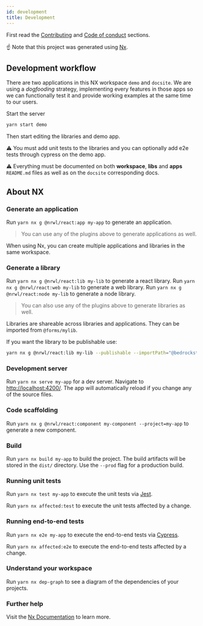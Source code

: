 ```yaml
---
id: development
title: Development
---
```


First read the [Contributing](https://github.com/BedrockStreaming/forms/tree/master/.github/CONTRIBUTING.md) and [Code of conduct](https://github.com/BedrockStreaming/forms/tree/master/.github/CODE_OF_CONDUCT.md) sections.

:point_up: Note that this project was generated using [Nx](https://nx.dev).

## Development workflow

There are two applications in this NX workspace `demo` and `docsite`. We are using a _dogfooding_ strategy, implementing every features in those apps so we can functionally test it and provide working examples at the same time to our users.

Start the server

```bash
yarn start demo
```

Then start editing the libraries and demo app.

:warning: You must add unit tests to the libraries and you can optionally add e2e tests through cypress on the demo app.

:warning: Everything must be documented on both **workspace**, **libs** and **apps** `README.md` files as well as on the `docsite` corresponding docs.

## About NX

### Generate an application

Run `yarn nx g @nrwl/react:app my-app` to generate an application.

> You can use any of the plugins above to generate applications as well.

When using Nx, you can create multiple applications and libraries in the same workspace.

### Generate a library

Run `yarn nx g @nrwl/react:lib my-lib` to generate a react library.
Run `yarn nx g @nrwl/react:web my-lib` to generate a web library.
Run `yarn nx g @nrwl/react:node my-lib` to generate a node library.

> You can also use any of the plugins above to generate libraries as well.

Libraries are shareable across libraries and applications. They can be imported from `@forms/mylib`.

If you want the library to be publishable use:

```bash
yarn nx g @nrwl/react:lib my-lib --publishable --importPath="@bedrockstreaming/form-foo"
```

### Development server

Run `yarn nx serve my-app` for a dev server. Navigate to [http://localhost:4200/](http://localhost:4200/). The app will automatically reload if you change any of the source files.

### Code scaffolding

Run `yarn nx g @nrwl/react:component my-component --project=my-app` to generate a new component.

### Build

Run `yarn nx build my-app` to build the project. The build artifacts will be stored in the `dist/` directory. Use the `--prod` flag for a production build.

### Running unit tests

Run `yarn nx test my-app` to execute the unit tests via [Jest](https://jestjs.io).

Run `yarn nx affected:test` to execute the unit tests affected by a change.

### Running end-to-end tests

Run `yarn nx e2e my-app` to execute the end-to-end tests via [Cypress](https://www.cypress.io).

Run `yarn nx affected:e2e` to execute the end-to-end tests affected by a change.

### Understand your workspace

Run `yarn nx dep-graph` to see a diagram of the dependencies of your projects.

### Further help

Visit the [Nx Documentation](https://nx.dev) to learn more.
